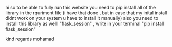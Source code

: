 hi so to be able to fully run this website you need to pip install all of the library in the rquriment file 
(i have that done , but in case that my inital install didnt work on your system u have to install it manually)
also you need to install this library as welll "flask_session"  , write in your terminal "pip install flask_session"

kind regards mohamad
